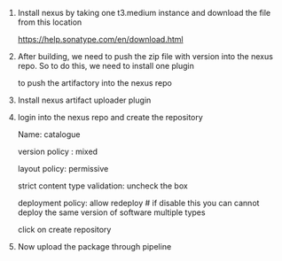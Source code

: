 1. Install nexus by taking one t3.medium instance and download the file from this location

    https://help.sonatype.com/en/download.html

2. After building, we need to push the zip file with version into the nexus repo. So to do this, we need to install one plugin

   to push the artifactory into the nexus repo 

3. Install nexus artifact uploader plugin     

4. login into the nexus repo and create the repository
 
    Name: catalogue
    
    version policy : mixed
    
    layout policy: permissive
    
    strict content type validation: uncheck the box
    
    deployment policy: allow redeploy # if disable this you can cannot deploy the same version of software multiple types

    click on create repository

5. Now upload the package through pipeline

   